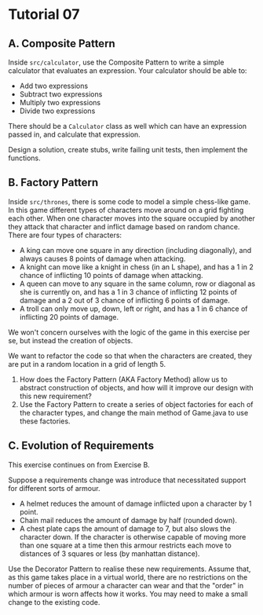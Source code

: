 # Tutorial 07

## A. Composite Pattern

Inside `src/calculator`, use the Composite Pattern to write a simple calculator that evaluates an expression. Your calculator should be able to:

* Add two expressions
* Subtract two expressions
* Multiply two expressions
* Divide two expressions

There should be a `Calculator` class as well which can have an expression passed in, and calculate that expression.

Design a solution, create stubs, write failing unit tests, then implement the functions.

## B. Factory Pattern

Inside `src/thrones`, there is some code to model a simple chess-like game. In this game different types of characters move around on a grid fighting each other. When one character moves into the square occupied by another they attack that character and inflict damage based on random chance. There are four types of characters:

* A king can move one square in any direction (including diagonally), and always causes 8 points of damage when attacking.
* A knight can move like a knight in chess (in an L shape), and has a 1 in 2 chance of inflicting 10 points of damage when attacking.
* A queen can move to any square in the same column, row or diagonal as she is currently on, and has a 1 in 3 chance of inflicting 12 points of damage and a 2 out of 3 chance of inflicting 6 points of damage.
* A troll can only move up, down, left or right, and has a 1 in 6 chance of inflicting 20 points of damage.

We won't concern ourselves with the logic of the game in this exercise per se, but instead the creation of objects.

We want to refactor the code so that when the characters are created, they are put in a random location in a grid of length 5.
1. How does the Factory Pattern (AKA Factory Method) allow us to abstract construction of objects, and how will it improve our design with this new requirement?
2. Use the Factory Pattern to create a series of object factories for each of the character types, and change the main method of Game.java to use these factories.

## C. Evolution of Requirements

This exercise continues on from Exercise B.

Suppose a requirements change was introduce that necessitated support for different sorts of armour.

* A helmet reduces the amount of damage inflicted upon a character by 1 point.
* Chain mail reduces the amount of damage by half (rounded down).
* A chest plate caps the amount of damage to 7, but also slows the character down. If the character is otherwise capable of moving more than one square at a time then this armour restricts each move to distances of 3 squares or less (by manhattan distance).

Use the Decorator Pattern to realise these new requirements. Assume that, as this game takes place in a virtual world, there are no restrictions on the number of pieces of armour a character can wear and that the "order" in which armour is worn affects how it works. You may need to make a small change to the existing code.